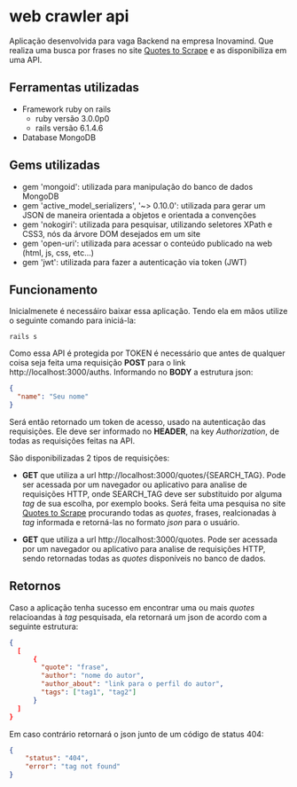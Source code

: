# web crawler api

Aplicação desenvolvida para vaga Backend na empresa Inovamind. Que realiza uma busca por frases no site [Quotes to Scrape](https://quotes.toscrape.com/) e as disponibiliza em uma API.

## Ferramentas utilizadas
- Framework ruby on rails 
  -   ruby versão 3.0.0p0 
  -   rails versão 6.1.4.6
- Database MongoDB


## Gems utilizadas 
- gem 'mongoid': utilizada para manipulação do banco de dados MongoDB
- gem 'active_model_serializers', '~> 0.10.0': utilizada para gerar um JSON de maneira orientada a objetos e orientada a convenções
- gem 'nokogiri': utilizada para pesquisar, utilizando seletores XPath e CSS3, nós da árvore DOM desejados em um site
- gem 'open-uri': utilizada para acessar o conteúdo publicado na web (html, js, css, etc...)
- gem 'jwt': utilizada para fazer a autenticação via token (JWT)


## Funcionamento
Inicialmenete é necessáiro baixar essa aplicação. Tendo ela em mãos utilize o seguinte comando para iniciá-la: 
~~~rails
rails s
~~~

Como essa API é protegida por TOKEN é necessário que antes de qualquer coisa seja feita uma requisição **POST** para o link http://localhost:3000/auths. Informando no **BODY** a estrutura json:
~~~json
{ 
  "name": "Seu nome"
}
~~~

Será então retornado um token de acesso, usado na autenticação das requisições. Ele deve ser informado no **HEADER**, na key *Authorization*, de todas as requisições feitas na API.

São disponibilizadas 2 tipos de requisições:

- **GET** que utiliza a url http://localhost:3000/quotes/{SEARCH_TAG}. Pode ser acessada por um navegador ou aplicativo para analise de requisições HTTP, onde SEARCH_TAG deve ser substituido por alguma *tag* de sua escolha, por exemplo books. Será feita uma pesquisa no site [Quotes to Scrape](https://quotes.toscrape.com/) procurando todas as *quotes*, frases, realcionadas à *tag* informada e retorná-las no formato *json* para o usuário.

- **GET** que utiliza a url http://localhost:3000/quotes. Pode ser acessada por um navegador ou aplicativo para analise de requisições HTTP, sendo retornadas todas as *quotes* disponíveis no banco de dados.


## Retornos

Caso a aplicação tenha sucesso em encontrar uma ou mais *quotes* relacioandas à *tag* pesquisada, ela retornará um json de acordo com a seguinte estrutura:

~~~json
{
  [
      {
        "quote": "frase",
        "author": "nome do autor",
        "author_about": "link para o perfil do autor",
        "tags": ["tag1", "tag2"]
      }
  ]
}
~~~

Em caso contrário retornará o json junto de um código de status 404:

~~~json
{
    "status": "404",
    "error": "tag not found"
}
~~~
